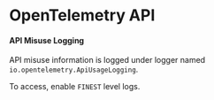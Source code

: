 # OpenTelemetry API

#### API Misuse Logging

API misuse information is logged under logger named `io.opentelemetry.ApiUsageLogging`.

To access, enable `FINEST` level logs.
